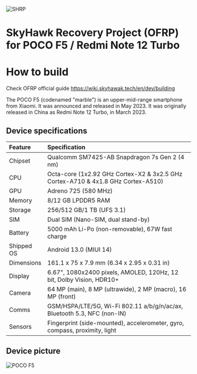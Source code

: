 ![SHRP](https://i.ibb.co/4WgF7pR/banner-2.png "OFRP")

SkyHawk Recovery Project (OFRP) for POCO F5 / Redmi Note 12 Turbo
======================================

# How to build
Check OFRP official guide https://wiki.skyhawak.tech/en/dev/building

The POCO F5 (codenamed "marble") is an upper-mid-range smartphone from Xiaomi. It was announced and released in May 2023.
It was originally released in China as Redmi Note 12 Turbo, in March 2023.

## Device specifications

| Feature     | Specification
| :-----------|:-------------
| Chipset     | Qualcomm SM7425-AB Snapdragon 7s Gen 2 (4 nm)
| CPU         | Octa-core (1x2.92 GHz Cortex-X2 & 3x2.5 GHz Cortex-A710 & 4x1.8 GHz Cortex-A510)
| GPU         | Adreno 725 (580 MHz)
| Memory      | 8/12 GB LPDDR5 RAM
| Storage     | 256/512 GB/1 TB (UFS 3.1)
| SIM         | Dual SIM (Nano-SIM, dual stand-by)
| Battery     | 5000 mAh Li-Po (non-removable), 67W fast charge
| Shipped OS  | Android 13.0 (MIUI 14)
| Dimensions  | 161.1 x 75 x 7.9 mm (6.34 x 2.95 x 0.31 in)
| Display     | 6.67", 1080x2400 pixels, AMOLED, 120Hz, 12 bit, Dolby Vision, HDR10+
| Camera      | 64 MP (main), 8 MP (ultrawide), 2 MP (macro), 16 MP (front)
| Comms       | GSM/HSPA/LTE/5G, Wi-Fi 802.11 a/b/g/n/ac/ax, Bluetooth 5.3, NFC (non-IN)
| Sensors     | Fingerprint (side-mounted), accelerometer, gyro, compass, proximity, light

## Device picture

![POCO F5](https://i02.appmifile.com/173_operator_sg/20/04/2023/27b9038f6166371bea81e9b5aad9a66a.png)

